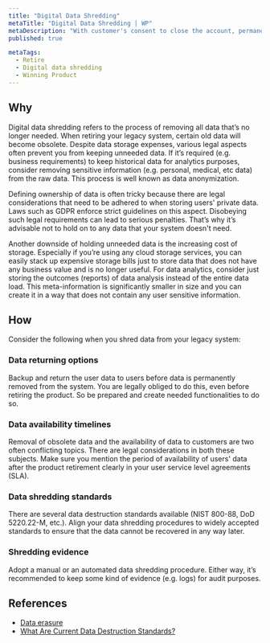 ```yaml
---
title: "Digital Data Shredding"
metaTitle: "Digital Data Shredding | WP"
metaDescription: "With customer's consent to close the account, permanently delete data and provide a mechanism to export customer's data on request."
published: true

metaTags:
  - Retire
  - Digital data shredding
  - Winning Product 
---
```


## Why
Digital data shredding refers to the process of removing all data that’s no longer needed. When retiring your legacy system, certain old data will become obsolete. Despite data storage expenses, various legal aspects often prevent you from keeping unneeded data. If it’s required (e.g. business requirements) to keep historical data for analytics purposes, consider removing sensitive information (e.g. personal, medical, etc data) from the raw data. This process is well known as data anonymization.

Defining ownership of data is often tricky because there are legal considerations that need to be adhered to when storing users' private data. Laws such as GDPR enforce strict guidelines on this aspect. Disobeying such legal requirements can lead to serious penalties. That’s why it’s advisable not to hold on to any data that your system doesn't need.

Another downside of holding unneeded data is the increasing cost of storage. Especially if you’re using any cloud storage services, you can easily stack up expensive storage bills just to store data that does not have any business value and is no longer useful. For data analytics, consider just storing the outcomes (reports) of data analysis instead of the entire data load. This meta-information is significantly smaller in size and you can create it in a way that does not contain any user sensitive information.


## How
Consider the following when you shred data from your legacy system:

### Data returning options
Backup and return the user data to users before data is permanently removed from the system. You are legally obliged to do this, even before retiring the product. So be prepared and create needed functionalities to do so.

### Data availability timelines
Removal of obsolete data and the availability of data to customers are two often conflicting topics. There are legal considerations in both these subjects. Make sure you mention the period of availability of users' data after the product retirement clearly in your user service level agreements (SLA).

### Data shredding standards
There are several data destruction standards available (NIST 800-88, DoD 5220.22-M, etc.). Align your data shredding procedures to widely accepted standards to ensure that the data cannot be recovered in any way later.

### Shredding evidence
Adopt a manual or an automated data shredding procedure. Either way, it’s recommended to keep some kind of evidence (e.g. logs) for audit purposes.

## References

- [Data erasure](https://en.wikipedia.org/wiki/Data_erasure#Regulatory_compliance)
- [What Are Current Data Destruction Standards?](https://www.compucycle.com/2019/01/10/current-data-destruction-standards/)
